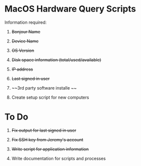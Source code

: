 # MacOS Hardware Query Scripts

Information required:

1. ~~Bonjour Name~~

2. ~~Device Name~~

3. ~~OS Version~~

4. ~~Disk space information (total/used/available)~~

5. ~~IP address~~

6. ~~Last signed in user~~

7. ~~3rd party software installe ~~

9. Create setup script for new computers

# To Do

1. ~~Fix output for last signed in user~~

2. ~~Fix SSH key from Jeremy's account~~

3. ~~Write script for application information~~

4. Write documentation for scripts and processes
